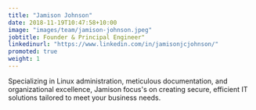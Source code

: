 ```yaml
---
title: "Jamison Johnson"
date: 2018-11-19T10:47:58+10:00
image: "images/team/jamison-johnson.jpeg"
jobtitle: Founder & Principal Engineer"
linkedinurl: "https://www.linkedin.com/in/jamisonjcjohnson/"
promoted: true
weight: 1
---
```


Specializing in Linux administration, meticulous documentation, and organizational excellence, Jamison focus's on creating secure, efficient IT solutions tailored to meet your business needs.
